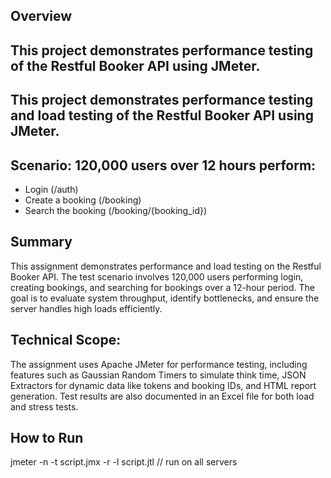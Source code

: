 ## Overview

## This project demonstrates performance testing of the Restful Booker API using JMeter.

## This project demonstrates performance testing and load testing of the Restful Booker API using JMeter.

## Scenario: 120,000 users over 12 hours perform:

-  Login (/auth)
- Create a booking (/booking)
- Search the booking (/booking/{booking_id})
## Summary
 
This assignment demonstrates performance and load testing on the Restful Booker API. The test scenario involves 120,000 users performing login, creating bookings, and searching for bookings over a 12-hour period. The goal is to evaluate system throughput, identify bottlenecks, and ensure the server handles high loads efficiently.

## Technical Scope:
The assignment uses Apache JMeter for performance testing, including features such as Gaussian Random Timers to simulate think time, JSON Extractors for dynamic data like tokens and booking IDs, and HTML report generation. Test results are also documented in an Excel file for both load and stress tests.


## How to Run
jmeter -n -t script.jmx -r -l script.jtl  // run on all servers


